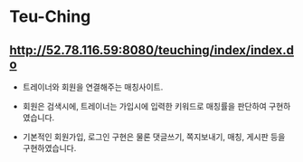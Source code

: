 # Teu-Ching
http://52.78.116.59:8080/teuching/index/index.do
--------



- 트레이너와 회원을 연결해주는 매칭사이트.


- 회원은 검색시에, 트레이너는 가입시에 입력한 키워드로 매칭률을 판단하여 구현하였습니다.


- 기본적인 회원가입, 로그인 구현은 물론 댓글쓰기, 쪽지보내기, 매칭, 게시판 등을 구현하였습니다.
